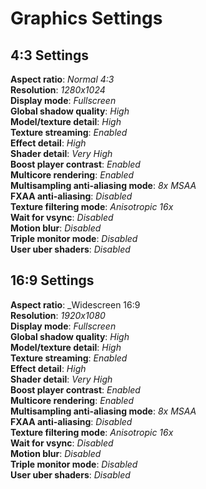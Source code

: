 # Graphics Settings
## 4:3 Settings
**Aspect ratio**: _Normal 4:3_<br>
**Resolution**: _1280x1024_<br>
**Display mode**: _Fullscreen_<br>
**Global shadow quality**: _High_<br>
**Model/texture detail**: _High_<br>
**Texture streaming**: _Enabled_<br>
**Effect detail**: _High_<br>
**Shader detail**: _Very High_<br>
**Boost player contrast**: _Enabled_<br>
**Multicore rendering**: _Enabled_<br>
**Multisampling anti-aliasing mode**: _8x MSAA_<br>
**FXAA anti-aliasing**: _Disabled_<br>
**Texture filtering mode**: _Anisotropic 16x_<br>
**Wait for vsync**: _Disabled_<br>
**Motion blur**: _Disabled_<br>
**Triple monitor mode**: _Disabled_<br>
**User uber shaders**: _Disabled_<br>

## 16:9 Settings
**Aspect ratio**: _Widescreen 16:9<br>
**Resolution**: _1920x1080_<br>
**Display mode**: _Fullscreen_<br>
**Global shadow quality**: _High_<br>
**Model/texture detail**: _High_<br>
**Texture streaming**: _Enabled_<br>
**Effect detail**: _High_<br>
**Shader detail**: _Very High_<br>
**Boost player contrast**: _Enabled_<br>
**Multicore rendering**: _Enabled_<br>
**Multisampling anti-aliasing mode**: _8x MSAA_<br>
**FXAA anti-aliasing**: _Disabled_<br>
**Texture filtering mode**: _Anisotropic 16x_<br>
**Wait for vsync**: _Disabled_<br>
**Motion blur**: _Disabled_<br>
**Triple monitor mode**: _Disabled_<br>
**User uber shaders**: _Disabled_<br>
